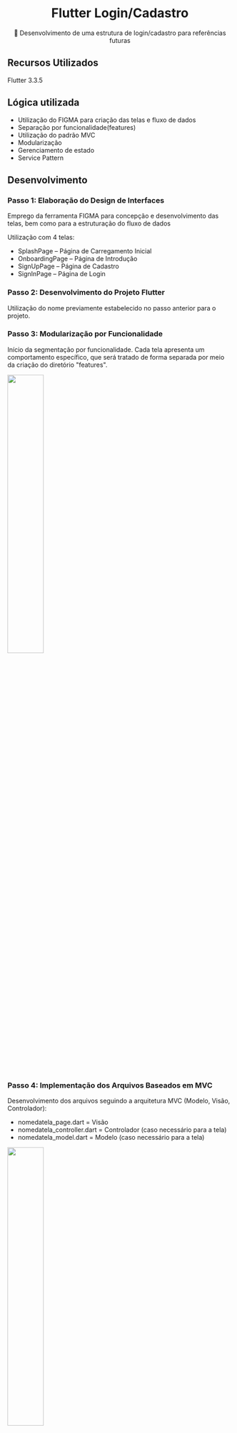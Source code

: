 <H1 align="center">Flutter Login/Cadastro</H1>
<p align="center">🚀 Desenvolvimento de uma estrutura de login/cadastro para referências futuras</p>

## Recursos Utilizados
Flutter 3.3.5

## Lógica utilizada
- Utilização do FIGMA para criação das telas e fluxo de dados
- Separação por funcionalidade(features)
- Utilização do padrão MVC
- Modularização
- Gerenciamento de estado
- Service Pattern

## Desenvolvimento

### Passo 1: Elaboração do Design de Interfaces
Emprego da ferramenta FIGMA para concepção e desenvolvimento das telas, bem como para a estruturação do fluxo de dados

Utilização com 4 telas:

- SplashPage – Página de Carregamento Inicial
- OnboardingPage – Página de Introdução
- SignUpPage – Página de Cadastro
- SignInPage – Página de Login

### Passo 2: Desenvolvimento do Projeto Flutter
Utilização do nome previamente estabelecido no passo anterior para o projeto.


### Passo 3: Modularização por Funcionalidade

Início da segmentação por funcionalidade.
Cada tela apresenta um comportamento específico, que será tratado de forma separada por meio da criação do diretório "features".

<img src="https://github.com/lucasmargui/Flutter_Estrutura_Login_Cadastro/assets/157809964/5252a9b6-2792-4eb1-8f21-c57800393724" style="width:40%">


### Passo 4: Implementação dos Arquivos Baseados em MVC
Desenvolvimento dos arquivos seguindo a arquitetura MVC (Modelo, Visão, Controlador):

- nomedatela_page.dart = Visão
- nomedatela_controller.dart = Controlador (caso necessário para a tela)
- nomedatela_model.dart = Modelo (caso necessário para a tela)

<img src="https://github.com/lucasmargui/Flutter_Estrutura_Login_Cadastro/assets/157809964/6904c5d9-76f9-4cd0-9efd-66e9aeb4afdb" style="width:40%;heigth:100px">



   
### SplashPage / OnboardingPage
<div align="center">
  <img src="https://github.com/lucasmargui/Flutter_Estrutura_Login_Cadastro/assets/157809964/625864e4-fcc7-448b-8e93-54d864d1afb6" style="width:45%">
  <img src="https://github.com/lucasmargui/Flutter_Estrutura_Login_Cadastro/assets/157809964/40815241-a826-4e96-8aa7-f563089d0606" style="width:45%">

</div>

### SignInPage/SignUpPage
<div align="center">
  <img src="https://github.com/lucasmargui/Flutter_Estrutura_Login_Cadastro/assets/157809964/1c5887ea-2651-4b52-a353-397fae12f89b" style="width:45%">
<img src="https://github.com/lucasmargui/Flutter_Estrutura_Login_Cadastro/assets/157809964/5748b092-806a-42aa-abbc-a7b3b8604d7b" style="width:45%">

</div>






